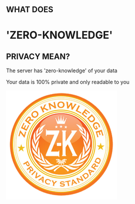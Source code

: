 ## WHAT DOES
# <x>'ZERO-KNOWLEDGE'</x>
## PRIVACY MEAN?

The server has <x>'zero-knowledge'</x> of  your data

Your data is <x>100% private</x> and only readable to you

<img src="images/ZK.png" style="border:none; box-shadow:none; background:none;" />